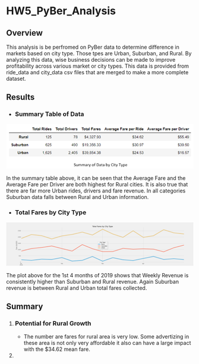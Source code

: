# HW5_PyBer_Analysis

## Overview

This analysis is be perfromed on PyBer data to determine difference in markets based on city type.  Those tpes are Urban, Suburban, and Rural.  By analyzing this data, wise business decisions can be made to improve profitability across various market or city types.  This data is provided from ride_data and city_data csv files that are merged to make a more complete dataset. 

## Results

* ### Summary Table of Data 

![](https://github.com/ethiry99/HW5_PyBer_Analysis/blob/main/Resources/Images/Summary%20Table%20of%20Data.png)

In the summary table above, it can be seen that the Average Fare and the Average Fare per Driver are both highest for Rural cities.  It is also true that there are far more Urban rides, drivers and fare revenue.  In all categories Suburban data falls between Rural and Urban information.

* ### Total Fares by City Type

![](https://github.com/ethiry99/HW5_PyBer_Analysis/blob/main/analysis/PyBer_fare_summary.png)

The plot above for the 1st 4 months of 2019 shows that Weekly Revenue is consistently higher than Suburban and Rural revenue.  Again Suburban revenue is between Rural and Urban total fares collected.

## Summary

1. ### Potential for Rural Growth

   * The number are fares for rural area is very low.  Some advertizing in these area is not only very affordable it also can have a large impact with the $34.62 mean fare. 

2. 


 
 
